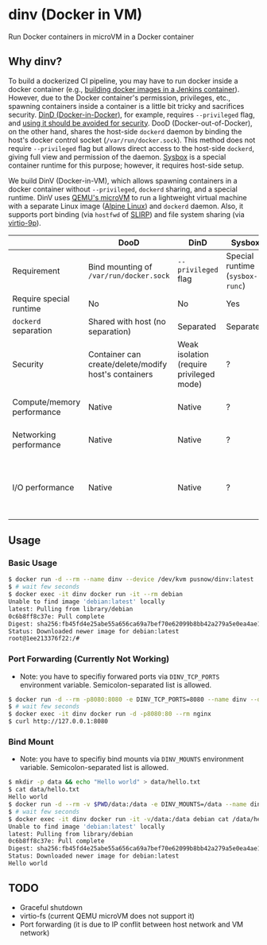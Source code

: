 # dinv (Docker in VM)

Run Docker containers in microVM in a Docker container

## Why dinv?

To build a dockerized CI pipeline, you may have to run docker inside a docker container (e.g., [building docker images in a Jenkins container](https://www.jenkins.io/doc/book/installing/docker/)).
However, due to the Docker container's permission, privileges, etc., spawning containers inside a container is a little bit tricky and sacrifices security.
[DinD (Docker-in-Docker)](https://jpetazzo.github.io/2015/09/03/do-not-use-docker-in-docker-for-ci/), for example, requires `--privileged` flag, and [using it should be avoided for security](https://docs.docker.com/engine/reference/commandline/run/#full-container-capabilities---privileged).
DooD (Docker-out-of-Docker), on the other hand, shares the host-side `dockerd` daemon by binding the host's docker control socket (`/var/run/docker.sock`).
This method does not require `--privileged` flag but allows direct access to the host-side `dockerd`, giving full view and permission of the daemon.
[Sysbox](https://github.com/nestybox/sysbox) is a special container runtime for this purpose; however, it requires host-side setup.

We build DinV (Docker-in-VM), which allows spawning containers in a docker container without `--privileged`, `dockerd` sharing, and a special runtime.
DinV uses [QEMU's microVM](https://qemu.readthedocs.io/en/latest/system/i386/microvm.html) to run a lightweight virtual machine with a separate Linux image ([Alpine Linux](https://www.alpinelinux.org)) and `dockerd` daemon.
Also, it supports port binding (via `hostfwd` of [SLIRP](https://wiki.qemu.org/Documentation/Networking#User_Networking_.28SLIRP.29)) and file system sharing (via [virtio-9p](https://wiki.qemu.org/Documentation/9psetup)).

|                            | DooD                                                 | DinD                                     | Sysbox                  | DinV                                                                                                                                                          |
|----------------------------|------------------------------------------------------|------------------------------------------|-------------------------|---------------------------------------------------------------------------------------------------------------------------------------------------------------|
| Requirement      | Bind mounting of `/var/run/docker.sock`     | `--privileged` flag                        | Special runtime (`sysbox-runc`)| KVM device option (`--device /dev/kvm`)                                                                                                                                        |
| Require special runtime    | No                                                   | No                                       | Yes                     | No                                                                                                                                                            |
| `dockerd` separation       | Shared with host (no separation)                     | Separated                                | Separated               | Separated                                                                                                                                                     |
| Security                   | Container can create/delete/modify host's containers | Weak isolation (require privileged mode) | ?                       | Strong isolation (VM isolation + unprivileged)                                                                                                                |
| Compute/memory performance | Native                                               | Native                                   | ?                       | Near-native (VT-x accelerated)                                                                                                                                |
| Networking performance     | Native                                               | Native                                   | ?                       | Poor (depends on [SLIRP](https://wiki.qemu.org/Documentation/Networking#User_Networking_.28SLIRP.29))                                                         |
| I/O performance            | Native                                               | Native                                   | ?                       | [Volumes](https://docs.docker.com/storage/volumes/): Near-native (`virtio-blk`) <br> Bind mounts: Poor ([virtio-9p](https://wiki.qemu.org/Documentation/9psetup)) |

## Usage

### Basic Usage

```bash
$ docker run -d --rm --name dinv --device /dev/kvm pusnow/dinv:latest
$ # wait few seconds
$ docker exec -it dinv docker run -it --rm debian
Unable to find image 'debian:latest' locally
latest: Pulling from library/debian
0c6b8ff8c37e: Pull complete 
Digest: sha256:fb45fd4e25abe55a656ca69a7bef70e62099b8bb42a279a5e0ea4ae1ab410e0d
Status: Downloaded newer image for debian:latest
root@1ee213376f22:/# 
```

### Port Forwarding (Currently Not Working)

* Note: you have to specifiy forwared ports via `DINV_TCP_PORTS` environment variable. Semicolon-separated list is allowed.

```bash
$ docker run -d --rm -p8080:8080 -e DINV_TCP_PORTS=8080 --name dinv --device /dev/kvm pusnow/dinv:latest
$ # wait few seconds
$ docker exec -it dinv docker run -d -p8080:80 --rm nginx
$ curl http://127.0.0.1:8080
```

### Bind Mount

* Note: you have to specifiy bind mounts via `DINV_MOUNTS` environment variable. Semicolon-separated list is allowed.

```bash
$ mkdir -p data && echo "Hello world" > data/hello.txt
$ cat data/hello.txt
Hello world
$ docker run -d --rm -v $PWD/data:/data -e DINV_MOUNTS=/data --name dinv --device /dev/kvm pusnow/dinv:latest
$ # wait few seconds
$ docker exec -it dinv docker run -it -v/data:/data debian cat /data/hello.txt
Unable to find image 'debian:latest' locally
latest: Pulling from library/debian
0c6b8ff8c37e: Pull complete 
Digest: sha256:fb45fd4e25abe55a656ca69a7bef70e62099b8bb42a279a5e0ea4ae1ab410e0d
Status: Downloaded newer image for debian:latest
Hello world
```

## TODO

- Graceful shutdown
- virtio-fs (current QEMU microVM does not support it)
- Port forwarding (it is due to IP conflit between host network and VM network)